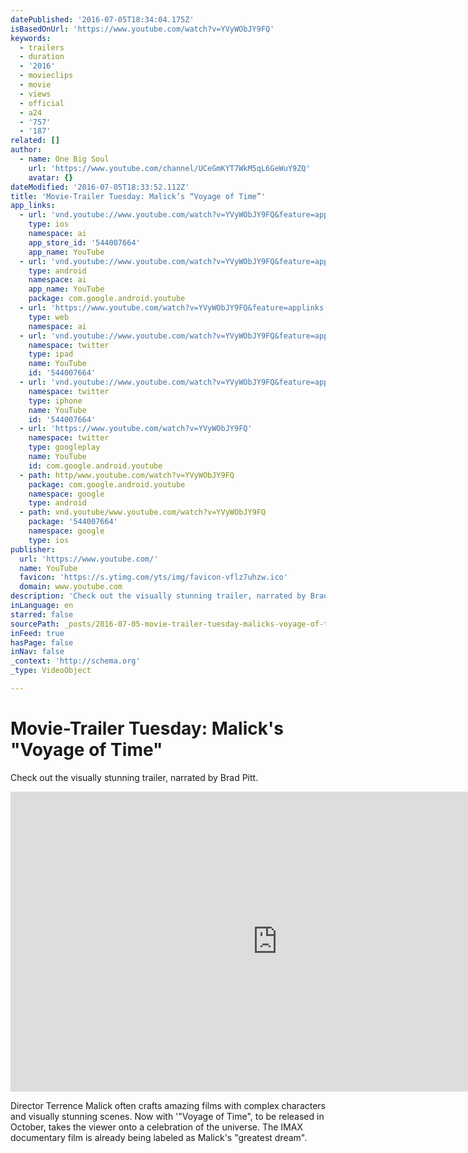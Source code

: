 ```yaml
---
datePublished: '2016-07-05T18:34:04.175Z'
isBasedOnUrl: 'https://www.youtube.com/watch?v=YVyWObJY9FQ'
keywords:
  - trailers
  - duration
  - '2016'
  - movieclips
  - movie
  - views
  - official
  - a24
  - '757'
  - '187'
related: []
author:
  - name: One Big Soul
    url: 'https://www.youtube.com/channel/UCeGmKYT7WkM5qL6GeWuY9ZQ'
    avatar: {}
dateModified: '2016-07-05T18:33:52.112Z'
title: 'Movie-Trailer Tuesday: Malick’s “Voyage of Time”'
app_links:
  - url: 'vnd.youtube://www.youtube.com/watch?v=YVyWObJY9FQ&feature=applinks'
    type: ios
    namespace: ai
    app_store_id: '544007664'
    app_name: YouTube
  - url: 'vnd.youtube://www.youtube.com/watch?v=YVyWObJY9FQ&feature=applinks'
    type: android
    namespace: ai
    app_name: YouTube
    package: com.google.android.youtube
  - url: 'https://www.youtube.com/watch?v=YVyWObJY9FQ&feature=applinks'
    type: web
    namespace: ai
  - url: 'vnd.youtube://www.youtube.com/watch?v=YVyWObJY9FQ&feature=applinks'
    namespace: twitter
    type: ipad
    name: YouTube
    id: '544007664'
  - url: 'vnd.youtube://www.youtube.com/watch?v=YVyWObJY9FQ&feature=applinks'
    namespace: twitter
    type: iphone
    name: YouTube
    id: '544007664'
  - url: 'https://www.youtube.com/watch?v=YVyWObJY9FQ'
    namespace: twitter
    type: googleplay
    name: YouTube
    id: com.google.android.youtube
  - path: http/www.youtube.com/watch?v=YVyWObJY9FQ
    package: com.google.android.youtube
    namespace: google
    type: android
  - path: vnd.youtube/www.youtube.com/watch?v=YVyWObJY9FQ
    package: '544007664'
    namespace: google
    type: ios
publisher:
  url: 'https://www.youtube.com/'
  name: YouTube
  favicon: 'https://s.ytimg.com/yts/img/favicon-vflz7uhzw.ico'
  domain: www.youtube.com
description: 'Check out the visually stunning trailer, narrated by Brad Pitt.'
inLanguage: en
starred: false
sourcePath: _posts/2016-07-05-movie-trailer-tuesday-malicks-voyage-of-time.md
inFeed: true
hasPage: false
inNav: false
_context: 'http://schema.org'
_type: VideoObject

---
```

# Movie-Trailer Tuesday: Malick's "Voyage of Time"

Check out the visually stunning trailer, narrated by Brad Pitt.

<iframe src="https://cdn.embedly.com/widgets/media.html?src=https%3A%2F%2Fwww.youtube.com%2Fembed%2FYVyWObJY9FQ%3Ffeature%3Doembed&amp;url=http%3A%2F%2Fwww.youtube.com%2Fwatch%3Fv%3DYVyWObJY9FQ&amp;image=https%3A%2F%2Fi.ytimg.com%2Fvi%2FYVyWObJY9FQ%2Fhqdefault.jpg&amp;key=b7d04c9b404c499eba89ee7072e1c4f7&amp;type=text%2Fhtml&amp;schema=youtube" width="854" height="480" scrolling="no" frameborder="0" allowfullscreen="" style=""></iframe>

Director Terrence Malick often crafts amazing films with complex characters and visually stunning scenes. Now with '"Voyage of Time", to be released in October, takes the viewer onto a celebration of the universe. The IMAX documentary film is already being labeled as Malick's "greatest dream".
